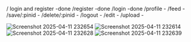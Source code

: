 / login and register  -done
/register -done
/login -done
/profile -
/feed -
/save/:pinid -
/delete/:pinid -
/logout -
/edit -
/upload -


![Screenshot 2025-04-11 232654](https://github.com/user-attachments/assets/75b25347-d6b8-4f04-840f-2036e33bb3d4)
![Screenshot 2025-04-11 232614](https://github.com/user-attachments/assets/947961f2-4558-4d31-b420-46687f8b25bf)
![Screenshot 2025-04-11 232628](https://github.com/user-attachments/assets/8cd53533-f670-4700-b7cf-f03f6fd910fd)
![Screenshot 2025-04-11 232639](https://github.com/user-attachments/assets/aa6a08a8-1707-4576-9a10-1020c1d63df9)
